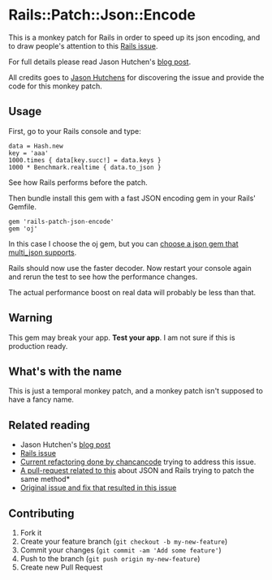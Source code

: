 # Rails::Patch::Json::Encode

This is a monkey patch for Rails in order to speed up its json encoding, and to draw people's attention to this [Rails issue](https://github.com/rails/rails/issues/9212). 

For full details please read Jason Hutchen's [blog post](http://devblog.agworld.com.au/post/42586025923/the-performance-of-to-json-in-rails-sucks-and-theres).

All credits goes to [Jason Hutchens](https://github.com/jasonhutchens) for discovering the issue and provide the code for this monkey patch.

## Usage

First, go to your Rails console and type:

    data = Hash.new
    key = 'aaa'
    1000.times { data[key.succ!] = data.keys }
    1000 * Benchmark.realtime { data.to_json }
    
See how Rails performs before the patch.

Then bundle install this gem with a fast JSON encoding gem in your Rails' Gemfile.

    gem 'rails-patch-json-encode'
    gem 'oj'
    
In this case I choose the oj gem, but you can [choose a json gem that multi_json supports](https://github.com/intridea/multi_json#supported-json-engines).

Rails should now use the faster decoder. Now restart your console again and rerun the test to see how the performance changes.

The actual performance boost on real data will probably be less than that.

## Warning

This gem may break your app. **Test your app**. I am not sure if this is production ready.

## What's with the name

This is just a temporal monkey patch, and a monkey patch isn't supposed to have a fancy name.

## Related reading

* Jason Hutchen's [blog post](http://devblog.agworld.com.au/post/42586025923/the-performance-of-to-json-in-rails-sucks-and-theres)
* [Rails issue](https://github.com/rails/rails/issues/9212)
* [Current refactoring done by chancancode](https://github.com/rails/rails/pull/12183) trying to address this issue.
* [A pull-request related to this](https://github.com/intridea/multi_json/pull/138) about JSON and Rails trying to patch the same method* 
* [Original issue and fix that resulted in this issue](https://rails.lighthouseapp.com/projects/8994/tickets/4890)


## Contributing

1. Fork it
2. Create your feature branch (`git checkout -b my-new-feature`)
3. Commit your changes (`git commit -am 'Add some feature'`)
4. Push to the branch (`git push origin my-new-feature`)
5. Create new Pull Request
